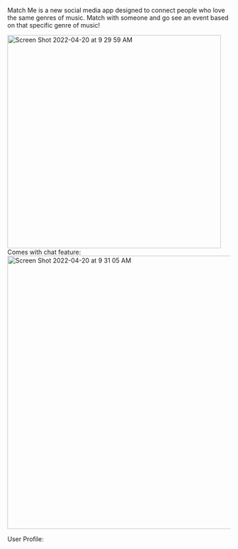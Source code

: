 Match Me is a new social media app designed to connect people who love the same genres of music.
Match with someone and go see an event based on that specific genre of music!


<img width="482" alt="Screen Shot 2022-04-20 at 9 29 59 AM" src="https://user-images.githubusercontent.com/89861879/164278875-ce7a2af9-38ae-4280-9b4c-90a2ee910e97.png">
Comes with chat feature:


<img width="618" alt="Screen Shot 2022-04-20 at 9 31 05 AM" src="https://user-images.githubusercontent.com/89861879/164279076-b5eb4f3f-a8c7-49c2-b485-98dfdb71f17a.png">

User Profile:
